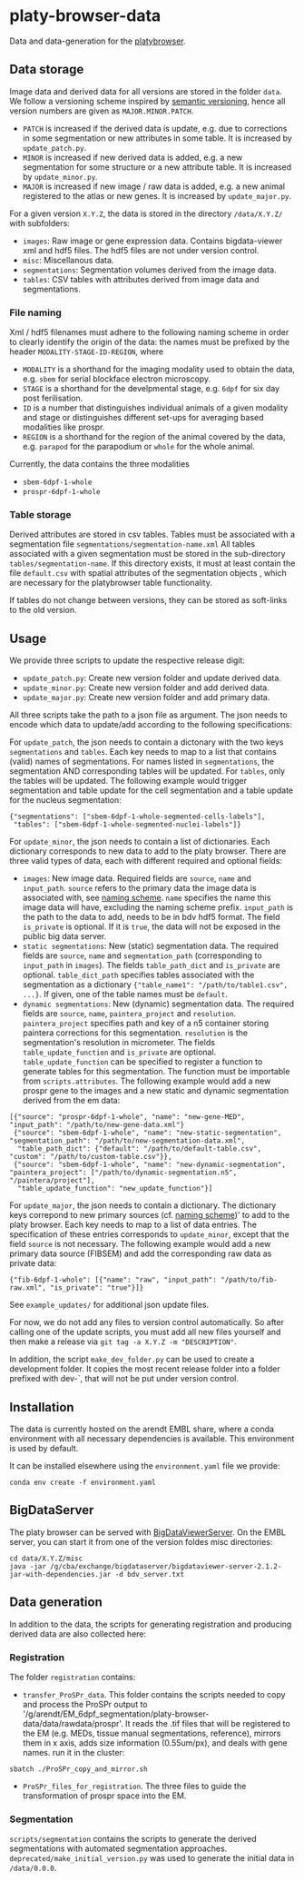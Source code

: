 # platy-browser-data

Data and data-generation for the [platybrowser](https://github.com/embl-cba/fiji-plugin-platyBrowser).


## Data storage

Image data and derived data for all versions are stored in the folder `data`.
We follow a versioning scheme inspired by [semantic versioning](https://semver.org/), hence all version
numbers are given as `MAJOR.MINOR.PATCH`.

- `PATCH` is increased if the derived data is update, e.g. due to corrections in some segmentation or new attributes in some table. It is increased by `update_patch.py`.
- `MINOR` is increased if new derived data is added, e.g. a new segmentation for some structure or a new attribute table. It is increased by `update_minor.py`.
- `MAJOR` is increased if new image / raw data is added, e.g. a new animal registered to the atlas or new genes. It is increased by `update_major.py`.

For a given version `X.Y.Z`, the data is stored in the directory `/data/X.Y.Z/` with subfolders:

- `images`: Raw image or gene expression data. Contains bigdata-viewer xml and hdf5 files. The hdf5 files are not under version control.
- `misc`: Miscellanous data.
- `segmentations`: Segmentation volumes derived from the image data.
- `tables`: CSV tables with attributes derived from image data and segmentations.

### File naming

Xml / hdf5 filenames must adhere to the following naming scheme in order to clearly identify the origin of the data:
the names must be prefixed by the header `MODALITY-STAGE-ID-REGION`, where
- `MODALITY` is a shorthand for the imaging modality used to obtain the data, e.g. `sbem` for serial blockface electron microscopy.
- `STAGE` is a shorthand for the develpmental stage, e.g. `6dpf` for six day post ferilisation.
- `ID` is a number that distinguishes individual animals of a given modality and stage or distinguishes different set-ups for averaging based modalities like prospr.
- `REGION` is a shorthand for the region of the animal covered by the data, e.g. `parapod` for the parapodium or `whole` for the whole animal.

Currently, the data contains the three modalities
- `sbem-6dpf-1-whole`
- `prospr-6dpf-1-whole`

### Table storage

Derived attributes are stored in csv tables. Tables must be associated with a segmentation file `segmentations/segmentation-name.xml`
All tables associated with a given segmentation must be stored in the sub-directory `tables/segmentation-name`.
If this directory exists, it must at least contain the file `default.csv` with spatial attributes of the segmentation objects , which are necessary for the platybrowser table functionality.

If tables do not change between versions, they can be stored as soft-links to the old version.


## Usage

We provide three scripts to update the respective release digit:
- `update_patch.py`: Create new version folder and update derived data.
- `update_minor.py`: Create new version folder and add derived data.
- `update_major.py`: Create new version folder and add primary data. 

All three scripts take the path to a json file as argument. The json needs to encode which data to update/add
according to the following specifications:

For `update_patch`, the json needs to contain a dictonary with the two keys `segmentations` and `tables`.
Each key needs to map to a list that contains (valid) names of segmentations. For names listed in `segmentations`,
the segmentation AND corresponding tables will be updated. For `tables`, only the tables will be updated.
The following example would trigger segmentation and table update for the cell segmentation and a table update for the nucleus segmentation:
```
{"segmentations": ["sbem-6dpf-1-whole-segmented-cells-labels"],
 "tables": ["sbem-6dpf-1-whole-segmented-nuclei-labels"]}
```

For `update_minor`, the json needs to contain a list of dictionaries. Each dictionary corresponds to new
data to add to the platy browser. There are three valid types of data, each with different required and optional fields:
- `images`: New image data. Required fields are `source`, `name` and `input_path`. `source` refers to the primary data the image data is associated with, see [naming scheme](https://git.embl.de/tischer/platy-browser-tables#file-naming). `name` specifies the name this image data will have, excluding the naming scheme prefix. `input_path` is the path to the data to add, needs to be in bdv hdf5 format. The field `is_private` is optional. If it is `true`, the data will not be exposed in
  the public big data server.
- `static segmentations`: New (static) segmentation data. The required fields are `source`, `name` and `segmentation_path` (corresponding to `input_path` in `images`). The fields `table_path_dict` and `is_private` are optional. `table_dict_path` specifies tables associated with the segmentation as a dictionary `{"table_name1": "/path/to/table1.csv", ...}`. If given, one of the table names must be `default`.
- `dynamic segmentations`: New (dynamic) segmentation data. The required fields are `source`, `name`, `paintera_project` and `resolution`. `paintera_project` specifies path and key of a n5 container storing paintera corrections for this segmentation. `resolution` is the segmentation's resolution in micrometer. The fields `table_update_function` and `is_private` are optional. `table_update_function` can be specified to register a function to generate tables for this segmentation. The function must be
  importable from `scripts.attributes`.
The following example would add a new prospr gene to the images and a new static and dynamic segmentation derived from the em data:
```
[{"source": "prospr-6dpf-1-whole", "name": "new-gene-MED", "input_path": "/path/to/new-gene-data.xml"}
 {"source": "sbem-6dpf-1-whole", "name": "new-static-segmentation", "segmentation_path": "/path/to/new-segmentation-data.xml",
  "table_path_dict": {"default": "/path/to/default-table.csv", "custom": "/path/to/custom-table.csv"}},
 {"source": "sbem-6dpf-1-whole", "name": "new-dynamic-segmentation", "paintera_project": ["/path/to/dynamic-segmentation.n5", "/paintera/project"],
  "table_update_function": "new_update_function"}]
```

For `update_major`, the json needs to contain a dictionary. The dictionary keys correpond to new primary sources (cf. [naming scheme](https://git.embl.de/tischer/platy-browser-tables#file-naming))'
to add to the platy browser. Each key needs to map to a list of data entries. The specification of these entries corresponds to `update_minor`, except that the field `source` is not necessary.
The following example would add a new primary data source (FIBSEM) and add the corresponding raw data as private data:
```
{"fib-6dpf-1-whole": [{"name": "raw", "input_path": "/path/to/fib-raw.xml", "is_private": "true"}]}
```

See `example_updates/` for additional json update files.

For now, we do not add any files to version control automatically. So after calling one of the update
scripts, you must add all new files yourself and then make a release via `git tag -a X.Y.Z -m "DESCRIPTION"`.

In addition, the script `make_dev_folder.py` can be used to create a development folder. It copies the most
recent release folder into a folder prefixed with  dev-`, that will not be put under version control.


## Installation

The data is currently hosted on the arendt EMBL share, where a conda environment with all necessary dependencies is
available. This environment is used by default.

It can be installed elsewhere using the `environment.yaml` file we provide:
```
conda env create -f environment.yaml
```


## BigDataServer

The platy browser can be served with [BigDataViewerServer](https://github.com/bigdataviewer/bigdataviewer-server).
On the EMBL server, you can start it from one of the version foldes misc directories:

```
cd data/X.Y.Z/misc
java -jar /g/cba/exchange/bigdataserver/bigdataviewer-server-2.1.2-jar-with-dependencies.jar -d bdv_server.txt
```


## Data generation

In addition to the data, the scripts for generating registration and producing derived data are also collected here:

### Registration

The folder `registration` contains:
- `transfer_ProSPr_data`. This folder contains the scripts needed to copy and process the ProSPr output to 
'/g/arendt/EM_6dpf_segmentation/platy-browser-data/data/rawdata/prospr'.
It reads the .tif files that will be registered to the EM (e.g. MEDs, tissue manual segmentations, reference),
mirrors them in x axis, adds size information (0.55um/px), and deals with gene names.
run it in the cluster:
```
sbatch ./ProSPr_copy_and_mirror.sh
```

- `ProSPr_files_for_registration`. The three files to guide the transformation of prospr space into the EM.

### Segmentation

`scripts/segmentation` contains the scripts to generate the derived segmentations with automated segmentation approaches.
`deprecated/make_initial_version.py` was used to generate the initial data in `/data/0.0.0`.
